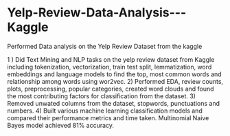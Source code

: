 # Yelp-Review-Data-Analysis---Kaggle
Performed Data analysis on the Yelp Review Dataset from the kaggle

1 ) Did Text Mining and NLP tasks on the yelp review dataset from Kaggle including tokenization, vectorization, train test split, lemmatization, word embeddings and language models to find the top, most common words and relationship among words using wor2vec.
2) Performed EDA, review counts, plots, preprocessing, popular categories, created word clouds and found the most contributing factors for classification from the dataset.
3) Removed unwated columns from the dataset, stopwords, punctuations and numbers.
4) Built various machine learning classification models and compared their performance metrics and time taken. Multinomial Naive Bayes model achieved 81% accuracy.

